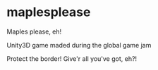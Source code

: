 # maplesplease
Maples please, eh!

Unity3D game maded during the global game jam

Protect the border! Give'r all you've got, eh?!
 
 
